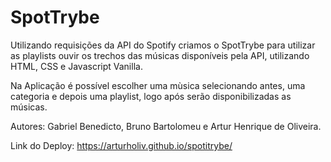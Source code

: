 # SpotTrybe

Utilizando requisições da API do Spotify criamos o SpotTrybe para utilizar as playlists ouvir os trechos das músicas disponíveis pela API, utilizando HTML, CSS e Javascript Vanilla.

Na Aplicação é possível escolher uma mùsica selecionando antes, uma categoria e depois uma playlist, logo após serão disponibilizadas as músicas.

Autores: Gabriel Benedicto, Bruno Bartolomeu e Artur Henrique de Oliveira. 

Link do Deploy: https://arturholiv.github.io/spotitrybe/
